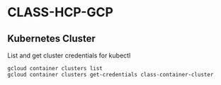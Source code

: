 # CLASS-HCP-GCP

## Kubernetes Cluster

List and get cluster credentials for kubectl
```
gcloud container clusters list
gcloud container clusters get-credentials class-container-cluster
```
